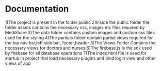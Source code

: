 # Documentation

1)The project is present in the folder public
2)Inside the public folder the folder assets contains the necessary css, images etc files required by MediShare
3)The data folder contains custom images and custom css files used for the styling
4)The partials folder contain partial views required for the top nav bar,left side bar, footer,header
5)The Views Folder Contains the necessary views for doctors and nurses
6)The firebase.js is the sdk used by firebase for all database operations
7)The index.html file is used for startup in project that load necessary plugins and bind login view and other views of app

